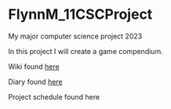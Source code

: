 # FlynnM_11CSCProject
My major computer science project 2023 

In this project I will create a game compendium.

Wiki found [here](https://github.com/FlynnMolloy/FlynnM_11CSCProject/wiki/Proposal)

Diary found [here](https://github.com/FlynnMolloy/FlynnM_11CSCProject/wiki/Phase-1)

Project schedule found here
